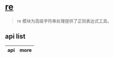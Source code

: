 # [re](https://docs.python.org/zh-cn/3/library/re.html)

> re 模块为高级字符串处理提供了正则表达式工具。

## api list

| api | more |
| --- | ---- |